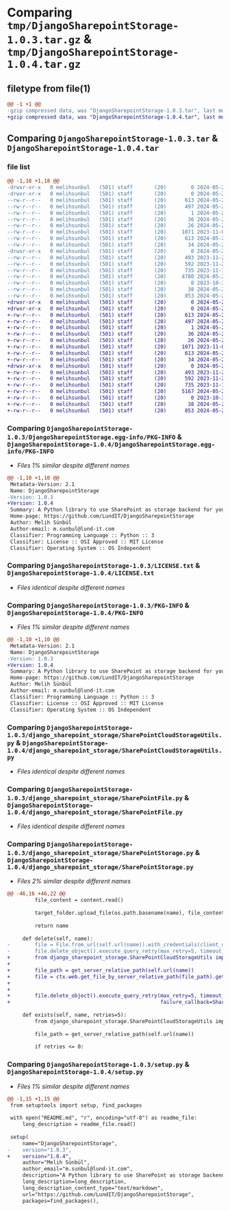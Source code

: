 # Comparing `tmp/DjangoSharepointStorage-1.0.3.tar.gz` & `tmp/DjangoSharepointStorage-1.0.4.tar.gz`

## filetype from file(1)

```diff
@@ -1 +1 @@
-gzip compressed data, was "DjangoSharepointStorage-1.0.3.tar", last modified: Tue May 21 23:13:25 2024, max compression
+gzip compressed data, was "DjangoSharepointStorage-1.0.4.tar", last modified: Wed May 22 08:28:31 2024, max compression
```

## Comparing `DjangoSharepointStorage-1.0.3.tar` & `DjangoSharepointStorage-1.0.4.tar`

### file list

```diff
@@ -1,18 +1,18 @@
-drwxr-xr-x   0 melihsunbul   (501) staff       (20)        0 2024-05-21 23:13:25.895666 DjangoSharepointStorage-1.0.3/
-drwxr-xr-x   0 melihsunbul   (501) staff       (20)        0 2024-05-21 23:13:25.895299 DjangoSharepointStorage-1.0.3/DjangoSharepointStorage.egg-info/
--rw-r--r--   0 melihsunbul   (501) staff       (20)      613 2024-05-21 23:13:25.000000 DjangoSharepointStorage-1.0.3/DjangoSharepointStorage.egg-info/PKG-INFO
--rw-r--r--   0 melihsunbul   (501) staff       (20)      497 2024-05-21 23:13:25.000000 DjangoSharepointStorage-1.0.3/DjangoSharepointStorage.egg-info/SOURCES.txt
--rw-r--r--   0 melihsunbul   (501) staff       (20)        1 2024-05-21 23:13:25.000000 DjangoSharepointStorage-1.0.3/DjangoSharepointStorage.egg-info/dependency_links.txt
--rw-r--r--   0 melihsunbul   (501) staff       (20)       36 2024-05-21 23:13:25.000000 DjangoSharepointStorage-1.0.3/DjangoSharepointStorage.egg-info/requires.txt
--rw-r--r--   0 melihsunbul   (501) staff       (20)       26 2024-05-21 23:13:25.000000 DjangoSharepointStorage-1.0.3/DjangoSharepointStorage.egg-info/top_level.txt
--rw-r--r--   0 melihsunbul   (501) staff       (20)     1071 2023-11-09 16:23:47.000000 DjangoSharepointStorage-1.0.3/LICENSE.txt
--rw-r--r--   0 melihsunbul   (501) staff       (20)      613 2024-05-21 23:13:25.895484 DjangoSharepointStorage-1.0.3/PKG-INFO
--rw-r--r--   0 melihsunbul   (501) staff       (20)       34 2024-05-21 07:57:25.000000 DjangoSharepointStorage-1.0.3/README.md
-drwxr-xr-x   0 melihsunbul   (501) staff       (20)        0 2024-05-21 23:13:25.895147 DjangoSharepointStorage-1.0.3/django_sharepoint_storage/
--rw-r--r--   0 melihsunbul   (501) staff       (20)      493 2023-11-21 10:32:47.000000 DjangoSharepointStorage-1.0.3/django_sharepoint_storage/SharePointClients.py
--rw-r--r--   0 melihsunbul   (501) staff       (20)      592 2023-11-21 10:32:47.000000 DjangoSharepointStorage-1.0.3/django_sharepoint_storage/SharePointCloudStorageUtils.py
--rw-r--r--   0 melihsunbul   (501) staff       (20)      735 2023-11-16 09:06:38.000000 DjangoSharepointStorage-1.0.3/django_sharepoint_storage/SharePointFile.py
--rw-r--r--   0 melihsunbul   (501) staff       (20)     4780 2024-05-21 23:12:37.000000 DjangoSharepointStorage-1.0.3/django_sharepoint_storage/SharePointStorage.py
--rw-r--r--   0 melihsunbul   (501) staff       (20)        0 2023-10-30 10:29:18.000000 DjangoSharepointStorage-1.0.3/django_sharepoint_storage/__init__.py
--rw-r--r--   0 melihsunbul   (501) staff       (20)       38 2024-05-21 23:13:25.895711 DjangoSharepointStorage-1.0.3/setup.cfg
--rw-r--r--   0 melihsunbul   (501) staff       (20)      853 2024-05-21 23:12:37.000000 DjangoSharepointStorage-1.0.3/setup.py
+drwxr-xr-x   0 melihsunbul   (501) staff       (20)        0 2024-05-22 08:28:31.517676 DjangoSharepointStorage-1.0.4/
+drwxr-xr-x   0 melihsunbul   (501) staff       (20)        0 2024-05-22 08:28:31.517340 DjangoSharepointStorage-1.0.4/DjangoSharepointStorage.egg-info/
+-rw-r--r--   0 melihsunbul   (501) staff       (20)      613 2024-05-22 08:28:31.000000 DjangoSharepointStorage-1.0.4/DjangoSharepointStorage.egg-info/PKG-INFO
+-rw-r--r--   0 melihsunbul   (501) staff       (20)      497 2024-05-22 08:28:31.000000 DjangoSharepointStorage-1.0.4/DjangoSharepointStorage.egg-info/SOURCES.txt
+-rw-r--r--   0 melihsunbul   (501) staff       (20)        1 2024-05-22 08:28:31.000000 DjangoSharepointStorage-1.0.4/DjangoSharepointStorage.egg-info/dependency_links.txt
+-rw-r--r--   0 melihsunbul   (501) staff       (20)       36 2024-05-22 08:28:31.000000 DjangoSharepointStorage-1.0.4/DjangoSharepointStorage.egg-info/requires.txt
+-rw-r--r--   0 melihsunbul   (501) staff       (20)       26 2024-05-22 08:28:31.000000 DjangoSharepointStorage-1.0.4/DjangoSharepointStorage.egg-info/top_level.txt
+-rw-r--r--   0 melihsunbul   (501) staff       (20)     1071 2023-11-09 16:23:47.000000 DjangoSharepointStorage-1.0.4/LICENSE.txt
+-rw-r--r--   0 melihsunbul   (501) staff       (20)      613 2024-05-22 08:28:31.517509 DjangoSharepointStorage-1.0.4/PKG-INFO
+-rw-r--r--   0 melihsunbul   (501) staff       (20)       34 2024-05-21 07:57:25.000000 DjangoSharepointStorage-1.0.4/README.md
+drwxr-xr-x   0 melihsunbul   (501) staff       (20)        0 2024-05-22 08:28:31.517202 DjangoSharepointStorage-1.0.4/django_sharepoint_storage/
+-rw-r--r--   0 melihsunbul   (501) staff       (20)      493 2023-11-21 10:32:47.000000 DjangoSharepointStorage-1.0.4/django_sharepoint_storage/SharePointClients.py
+-rw-r--r--   0 melihsunbul   (501) staff       (20)      592 2023-11-21 10:32:47.000000 DjangoSharepointStorage-1.0.4/django_sharepoint_storage/SharePointCloudStorageUtils.py
+-rw-r--r--   0 melihsunbul   (501) staff       (20)      735 2023-11-16 09:06:38.000000 DjangoSharepointStorage-1.0.4/django_sharepoint_storage/SharePointFile.py
+-rw-r--r--   0 melihsunbul   (501) staff       (20)     5167 2024-05-22 08:28:23.000000 DjangoSharepointStorage-1.0.4/django_sharepoint_storage/SharePointStorage.py
+-rw-r--r--   0 melihsunbul   (501) staff       (20)        0 2023-10-30 10:29:18.000000 DjangoSharepointStorage-1.0.4/django_sharepoint_storage/__init__.py
+-rw-r--r--   0 melihsunbul   (501) staff       (20)       38 2024-05-22 08:28:31.517724 DjangoSharepointStorage-1.0.4/setup.cfg
+-rw-r--r--   0 melihsunbul   (501) staff       (20)      853 2024-05-22 08:28:23.000000 DjangoSharepointStorage-1.0.4/setup.py
```

### Comparing `DjangoSharepointStorage-1.0.3/DjangoSharepointStorage.egg-info/PKG-INFO` & `DjangoSharepointStorage-1.0.4/DjangoSharepointStorage.egg-info/PKG-INFO`

 * *Files 1% similar despite different names*

```diff
@@ -1,10 +1,10 @@
 Metadata-Version: 2.1
 Name: DjangoSharepointStorage
-Version: 1.0.3
+Version: 1.0.4
 Summary: A Python library to use SharePoint as storage backend for your Django application
 Home-page: https://github.com/LundIT/DjangoSharepointStorage
 Author: Melih Sünbül
 Author-email: m.sunbul@lund-it.com
 Classifier: Programming Language :: Python :: 3
 Classifier: License :: OSI Approved :: MIT License
 Classifier: Operating System :: OS Independent
```

### Comparing `DjangoSharepointStorage-1.0.3/LICENSE.txt` & `DjangoSharepointStorage-1.0.4/LICENSE.txt`

 * *Files identical despite different names*

### Comparing `DjangoSharepointStorage-1.0.3/PKG-INFO` & `DjangoSharepointStorage-1.0.4/PKG-INFO`

 * *Files 1% similar despite different names*

```diff
@@ -1,10 +1,10 @@
 Metadata-Version: 2.1
 Name: DjangoSharepointStorage
-Version: 1.0.3
+Version: 1.0.4
 Summary: A Python library to use SharePoint as storage backend for your Django application
 Home-page: https://github.com/LundIT/DjangoSharepointStorage
 Author: Melih Sünbül
 Author-email: m.sunbul@lund-it.com
 Classifier: Programming Language :: Python :: 3
 Classifier: License :: OSI Approved :: MIT License
 Classifier: Operating System :: OS Independent
```

### Comparing `DjangoSharepointStorage-1.0.3/django_sharepoint_storage/SharePointCloudStorageUtils.py` & `DjangoSharepointStorage-1.0.4/django_sharepoint_storage/SharePointCloudStorageUtils.py`

 * *Files identical despite different names*

### Comparing `DjangoSharepointStorage-1.0.3/django_sharepoint_storage/SharePointFile.py` & `DjangoSharepointStorage-1.0.4/django_sharepoint_storage/SharePointFile.py`

 * *Files identical despite different names*

### Comparing `DjangoSharepointStorage-1.0.3/django_sharepoint_storage/SharePointStorage.py` & `DjangoSharepointStorage-1.0.4/django_sharepoint_storage/SharePointStorage.py`

 * *Files 2% similar despite different names*

```diff
@@ -46,16 +46,22 @@
         file_content = content.read()
 
         target_folder.upload_file(os.path.basename(name), file_content).execute_query_retry(max_retry=5, timeout_secs=5, failure_callback=SharePointStorage.print_failure)
 
         return name
 
     def delete(self, name):
-        file = File.from_url(self.url(name)).with_credentials(client_credentials).execute_query_retry(max_retry=5, timeout_secs=5, failure_callback=SharePointStorage.print_failure)
-        file.delete_object().execute_query_retry(max_retry=5, timeout_secs=5, failure_callback=SharePointStorage.print_failure)
+        from django_sharepoint_storage.SharePointCloudStorageUtils import get_server_relative_path
+
+        file_path = get_server_relative_path(self.url(name))
+        file = ctx.web.get_file_by_server_relative_path(file_path).get().execute_query_retry(max_retry=5,
+                                                                                             timeout_secs=5,
+                                                                                             failure_callback=SharePointStorage.print_failure)
+        file.delete_object().execute_query_retry(max_retry=5, timeout_secs=5,
+                                                 failure_callback=SharePointStorage.print_failure)
 
     def exists(self, name, retries=5):
         from django_sharepoint_storage.SharePointCloudStorageUtils import get_server_relative_path
 
         file_path = get_server_relative_path(self.url(name))
 
         if retries <= 0:
```

### Comparing `DjangoSharepointStorage-1.0.3/setup.py` & `DjangoSharepointStorage-1.0.4/setup.py`

 * *Files 1% similar despite different names*

```diff
@@ -1,15 +1,15 @@
 from setuptools import setup, find_packages
 
 with open("README.md", "r", encoding="utf-8") as readme_file:
     long_description = readme_file.read()
 
 setup(
     name="DjangoSharepointStorage",
-    version="1.0.3",
+    version="1.0.4",
     author="Melih Sünbül",
     author_email="m.sunbul@lund-it.com",
     description="A Python library to use SharePoint as storage backend for your Django application",
     long_description=long_description,
     long_description_content_type="text/markdown",
     url="https://github.com/LundIT/DjangoSharepointStorage",
     packages=find_packages(),
```

